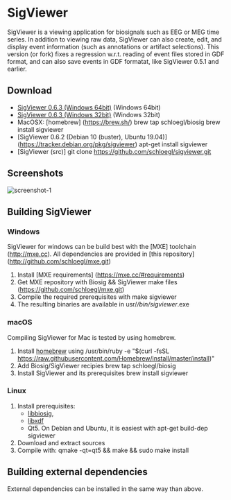 SigViewer
=========

SigViewer is a viewing application for biosignals such as EEG or MEG time series. In addition to viewing raw data, SigViewer can also create, edit, and display event information (such as annotations or artifact selections).
This version (or fork) fixes a regression w.r.t. reading of event files stored in GDF
format, and can also save events in GDF formatat, like SigViewer 0.5.1 and earlier.

Download
--------
- [SigViewer 0.6.3 (Windows 64bit)](https://pub.ist.ac.at/~schloegl/software/sigviewer/sigviewer-0.6.3-win64.exe) (Windows 64bit)
- [SigViewer 0.6.3 (Windows 32bit)](https://pub.ist.ac.at/~schloegl/software/sigviewer/sigviewer-0.6.3-win32.exe) (Windows 32bit)
- MacOSX: [homebrew] (https://brew.sh/)
    brew tap schloegl/biosig
    brew install sigviewer
- [SigViewer 0.6.2 (Debian 10 (buster), Ubuntu 19.04)] (https://tracker.debian.org/pkg/sigviewer)
    apt-get install sigviewer
- [SigViewer (src)]
    git clone https://github.com/schloegl/sigviewer.git

Screenshots
-----------
![screenshot-1](https://github.com/schloegl/sigviewer/raw/master/screenshot-1.png)

Building SigViewer
------------------

### Windows
SigViewer for windows can be build best with the [MXE] toolchain
(http://mxe.cc). All dependencies are provided in [this repository]  (http://github.com/schloegl/mxe.git)
1. Install [MXE requirements] (https://mxe.cc/#requirements)
1. Get MXE repository with Biosig && SigViewer make files (https://github.com/schloegl/mxe.git)
1. Compile the required prerequisites with
    make sigviewer
1. The resulting binaries are available in
    usr/*/bin/sigviewer*.exe

### macOS
Compiling SigViewer for Mac is tested by using homebrew.

1. Install [homebrew](http://brew.sh) using
   /usr/bin/ruby -e "$(curl -fsSL https://raw.githubusercontent.com/Homebrew/install/master/install)"
1. Add Biosig/SigViewer recipies
   brew tap schloegl/biosig
1. Install SigViewer and its prerequisites
   brew install sigviewer

### Linux
1. Install prerequisites:
    * [libbiosig](https://biosig.sourceforge.io),
    * [libxdf](https://github.com/xdf-modules/libxdf)
    * Qt5.
    On Debian and Ubuntu, it is easiest with
        apt-get build-dep sigviewer
1. Download and extract sources
1. Compile with:
    qmake -qt=qt5 && make && sudo make install

Building external dependencies
------------------------------
External dependencies can be installed in the same way than above.

